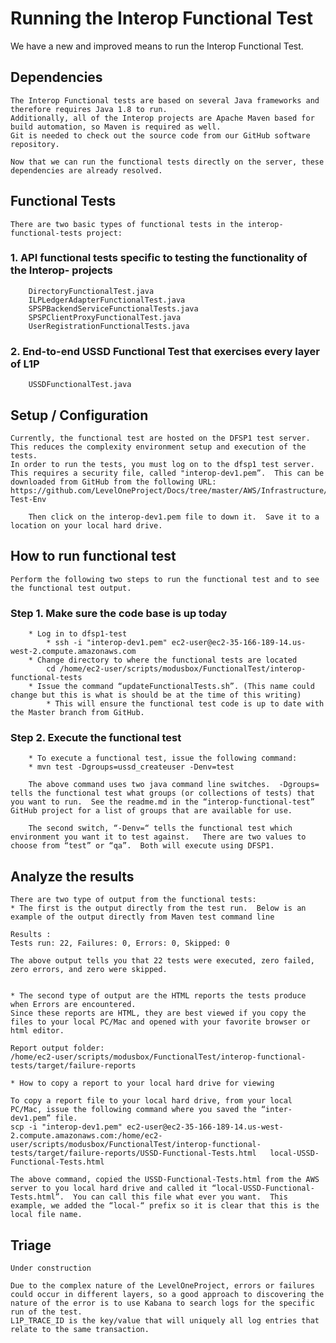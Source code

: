 # Running the Interop Functional Test

We have a new and improved means to run the Interop Functional Test.  


## Dependencies 

	The Interop Functional tests are based on several Java frameworks and therefore requires Java 1.8 to run.  
	Additionally, all of the Interop projects are Apache Maven based for build automation, so Maven is required as well.
	Git is needed to check out the source code from our GitHub software repository.
	
	Now that we can run the functional tests directly on the server, these dependencies are already resolved.


## Functional Tests

	There are two basic types of functional tests in the interop-functional-tests project:

###	1.  API functional tests specific to testing the functionality of the Interop- projects
		DirectoryFunctionalTest.java
		ILPLedgerAdapterFunctionalTest.java
		SPSPBackendServiceFunctionalTests.java
		SPSPClientProxyFunctionalTest.java
		UserRegistrationFunctionalTests.java
###	2. End-to-end USSD Functional Test that exercises every layer of L1P
		USSDFunctionalTest.java


## Setup / Configuration

	Currently, the functional test are hosted on the DFSP1 test server.  This reduces the complexity environment setup and execution of the tests.
	In order to run the tests, you must log on to the dfsp1 test server.  This requires a security file, called "interop-dev1.pem”.  This can be downloaded from GitHub from the following URL: https://github.com/LevelOneProject/Docs/tree/master/AWS/Infrastructure/PI4-Test-Env

		Then click on the interop-dev1.pem file to down it.  Save it to a location on your local hard drive.


## How to run functional test

	Perform the following two steps to run the functional test and to see the functional test output.

###	Step 1.  Make sure the code base is up today
        * Log in to dfsp1-test
            * ssh -i "interop-dev1.pem" ec2-user@ec2-35-166-189-14.us-west-2.compute.amazonaws.com
        * Change directory to where the functional tests are located
			cd /home/ec2-user/scripts/modusbox/FunctionalTest/interop-functional-tests
        * Issue the command “updateFunctionalTests.sh”. (This name could change but this is what is should be at the time of this writing)
            * This will ensure the functional test code is up to date with the Master branch from GitHub.

###	Step 2.  Execute the functional test
        * To execute a functional test, issue the following command:
        * mvn test -Dgroups=ussd_createuser -Denv=test

		The above command uses two java command line switches.  -Dgroups=   tells the functional test what groups (or collections of tests) that you want to run.  See the readme.md in the “interop-functional-test” GitHub project for a list of groups that are available for use.

		The second switch, “-Denv=“ tells the functional test which environment you want it to test against.   There are two values to choose from “test” or “qa”.  Both will execute using DFSP1.


## Analyze the results 

	There are two type of output from the functional tests:
	* The first is the output directly from the test run.  Below is an example of the output directly from Maven test command line

	Results :
	Tests run: 22, Failures: 0, Errors: 0, Skipped: 0

	The above output tells you that 22 tests were executed, zero failed, zero errors, and zero were skipped. 


	* The second type of output are the HTML reports the tests produce when Errors are encountered. 
	Since these reports are HTML, they are best viewed if you copy the files to your local PC/Mac and opened with your favorite browser or html editor.

	Report output folder:
	/home/ec2-user/scripts/modusbox/FunctionalTest/interop-functional-tests/target/failure-reports

	* How to copy a report to your local hard drive for viewing
	
	To copy a report file to your local hard drive, from your local PC/Mac, issue the following command where you saved the “inter-dev1.pem” file.
	scp -i "interop-dev1.pem" ec2-user@ec2-35-166-189-14.us-west-2.compute.amazonaws.com:/home/ec2-user/scripts/modusbox/FunctionalTest/interop-functional-tests/target/failure-reports/USSD-Functional-Tests.html   local-USSD-Functional-Tests.html
	
	The above command, copied the USSD-Functional-Tests.html from the AWS server to you local hard drive and called it “local-USSD-Functional-Tests.html”.  You can call this file what ever you want.  This example, we added the “local-“ prefix so it is clear that this is the local file name.  
	
## Triage

	Under construction

	Due to the complex nature of the LevelOneProject, errors or failures could occur in different layers, so a good approach to discovering the nature of the error is to use Kabana to search logs for the specific run of the test.
	L1P_TRACE_ID is the key/value that will uniquely all log entries that relate to the same transaction.

